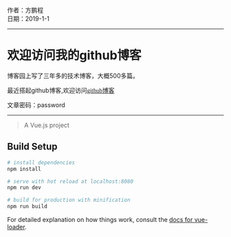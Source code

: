 

作者：方鹏程    
日期：2019-1-1

---

# 欢迎访问我的github博客
博客园上写了三年多的技术博客，大概500多篇。

最近搭起github博客,欢迎访问<font color="blue" face="微软雅黑">[github博客](//pcdegithub.github.io "欢迎")</font>

文章密码：password

----
> A Vue.js project

## Build Setup

``` bash
# install dependencies
npm install

# serve with hot reload at localhost:8080
npm run dev

# build for production with minification
npm run build
```

For detailed explanation on how things work, consult the [docs for vue-loader](http://vuejs.github.io/vue-loader).

